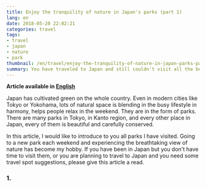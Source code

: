 ```yaml
---
title: Enjoy the tranquility of nature in Japan's parks (part 1)
lang: en
date: 2018-05-20 22:02:21
categories: travel
tags:
- travel
- japan
- nature
- park
thumbnail: /en/travel/enjoy-the-tranquility-of-nature-in-japan-parks-part-1/thumbnail.jpg
summary: You have traveled to Japan and still couldn't visit all the beautiful parks there? I did it for you. Have a free journey through your monitor!
---
```


**Article available in [English](/en/travel/enjoy-the-tranquility-of-nature-in-japan-parks-part-1/)**

Japan has cultivated green on the whole country. Even in modern cities like Tokyo or Yokohama, lots of natural space is blending in the busy lifestyle in harmony, helps people relax in the weekend. They are in the form of parks. There are many parks in Tokyo, in Kanto region, and every other place in Japan, every of them is beautiful and carefully conserved.

In this article, I would like to introduce to you all parks I have visited. Going to a new park each weekend and experiencing the breathtaking view of nature has become my hobby. If you have been in Japan but you don't have time to visit them, or you are planning to travel to Japan and you need some travel spot suggestions, please give this article a read.

### 1. 